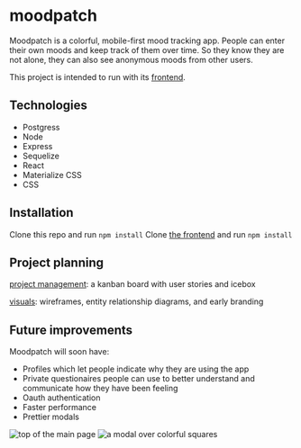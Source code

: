# moodpatch

Moodpatch is a colorful, mobile-first mood tracking app. People can enter their own moods and keep track of them over time. So they know they are not alone, they can also see anonymous moods from other users.

This project is intended to run with its [frontend](https://github.com/ctavispost/moodPatch_frontend).

## Technologies

- Postgress
- Node
- Express
- Sequelize
- React
- Materialize CSS
- CSS


## Installation
Clone this repo and run `npm install`
Clone [the frontend](https://github.com/ctavispost/moodPatch_frontend) and run `npm install`

## Project planning

[project management](https://github.com/ctavispost/moodpatch/projects/1): a kanban board with user stories and icebox

[visuals](https://www.figma.com/file/Brt6WyouctTzHeTkvnN8TB/colorblog?node-id=0%3A1): wireframes, entity relationship diagrams, and early branding


## Future improvements

Moodpatch will soon have:
- Profiles which let people indicate why they are using the app
- Private questionaires people can use to better understand and communicate how they have been feeling
- Oauth authentication
- Faster performance
- Prettier modals

![top of the main page](./screenshots/top.png)
![a modal over colorful squares](./screenshots/modal.png)
